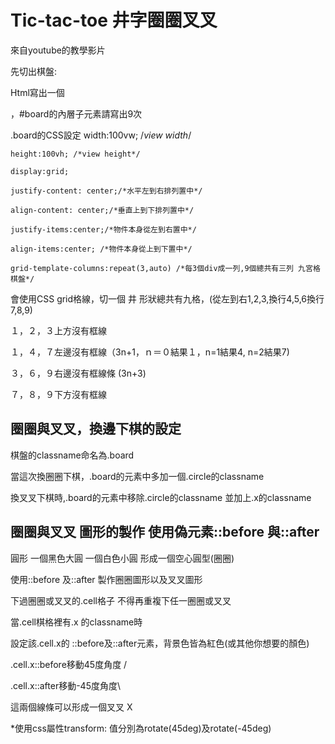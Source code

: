 # Tic-tac-toe 井字圈圈叉叉
來自youtube的教學影片

<!-- This content will not appear in the rendered MarkdownReadme.md寫法press兩次enter留下空白兩列,則可以換行
 -->


先切出棋盤:  

Html寫出一個<div class="board" id="board"></div>，#board的內層子元素請寫出9次　<div class="cell" data-cell></div>

.board的CSS設定 
    width:100vw; /*view width*/
    
    height:100vh; /*view height*/
    
    display:grid;
    
    justify-content: center;/*水平左到右排列置中*/
    
    align-content: center;/*垂直上到下排列置中*/
    
    justify-items:center;/*物件本身從左到右置中*/
    
    align-items:center; /*物件本身從上到下置中*/
    
    grid-template-columns:repeat(3,auto) /*每3個div成一列,9個總共有三列 九宮格棋盤*/


會使用CSS grid格線，切一個 井 形狀總共有九格，(從左到右1,2,3,換行4,5,6換行7,8,9)

１，２，３上方沒有框線  

１，４，７左邊沒有框線（3n+1，ｎ＝０結果１，n=1結果4, n=2結果7)

３，６，９右邊沒有框線條 (3n+3)

７，８，９下方沒有框線


## 圈圈與叉叉，換邊下棋的設定


棋盤的classname命名為.board

當這次換圈圈下棋，.board的元素中多加一個.circle的classname

換叉叉下棋時,.board的元素中移除.circle的classname  並加上.x的classname



## 圈圈與叉叉  圖形的製作 使用偽元素::before 與::after

圓形  一個黑色大圓 一個白色小圓  形成一個空心圓型(圈圈)

使用::before 及::after 製作圈圈圖形以及叉叉圖形

下過圈圈或叉叉的.cell格子  不得再重複下任一圈圈或叉叉


當.cell棋格裡有.x 的classname時


設定該.cell.x的 ::before及::after元素，背景色皆為紅色(或其他你想要的顏色)

.cell.x::before移動45度角度 / 

 
.cell.x::after移動-45度角度\ 


這兩個線條可以形成一個叉叉 X


*使用css屬性transform:
值分別為rotate(45deg)及rotate(-45deg)





